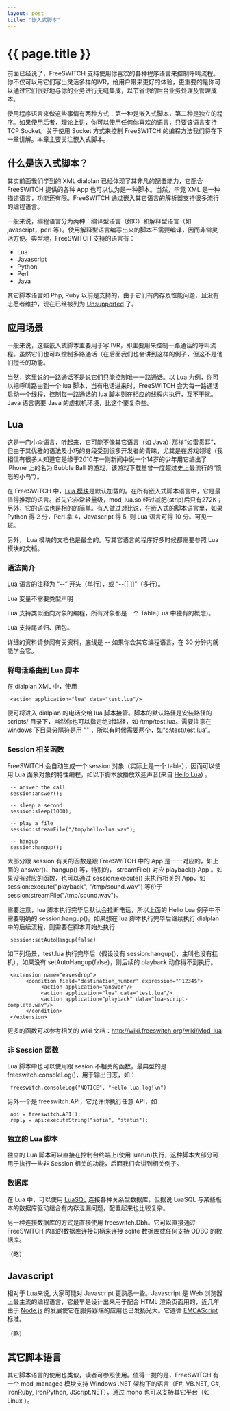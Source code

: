 ```yaml
---
layout: post
title: "嵌入式脚本"
---
```


# {{ page.title }}

前面已经说了，FreeSWITCH  支持使用你喜欢的各种程序语言来控制呼叫流程。你不仅可以用它们写出灵活多样的IVR，给用户带来更好的体验，更重要的是你可以通过它们很好地与你的业务进行无缝集成，以节省你的后台业务处理及管理成本。

使用程序语言来做这些事情有两种方式：第一种是嵌入式脚本，第二种是独立的程序。如果使用后者，理论上讲，你可以使用任何你喜欢的语言，只要该语言支持 TCP Socket。关于使用  Socket 方式来控制 FreeSWITCH 的编程方法我们将在下一章讲解。本章主要关注嵌入式脚本。

## 什么是嵌入式脚本？

其实前面我们学到的 XML dialplan 已经体现了其非凡的配置能力，它配合 FreeSWITCH  提供的各种 App 也可以认为是一种脚本。当然，毕竟 XML 是一种描述语言，功能还有限。FreeSWITCH  通过嵌入其它语言的解析器支持很多流行的编程语言。

一般来说，编程语言分为两种：编译型语言（如C）和解释型语言（如 javascript，perl 等）。使用解释型语言编写出来的脚本不需要编译，因而非常灵活方便。典型地，FreeSWITCH 支持的语言有：

* Lua
* Javascript
* Python
* Perl
* Java

其它脚本语言如 Php, Ruby 以前是支持的，由于它们有内存及性能问题，且没有志愿者维护，现在已经被列为 [Unsupported](http://fisheye.freeswitch.org/browse/Unsupported) 了。

## 应用场景

一般来说，这些嵌入式脚本主要用于写 IVR，即主要用来控制一路通话的呼叫流程。虽然它们也可以控制多路通话（在后面我们也会讲到这样的例子，但这不是他们擅长的功能。

当然，这里说的一路通话不是说它们只能控制唯一一路通话。以 Lua 为例，你可以把呼叫路由到一个 lua 脚本，当有电话进来时，FreeSWITCH 会为每一路通话启动一个线程，控制每一路通话的 lua 脚本则在相应的线程内执行，互不干扰。Java 语言需要 Java 的虚拟机环境，比这个要复杂些。

## Lua

这是一门小众语言，听起来，它可能不像其它语言（如 Java）那样“如雷贯耳”，但由于其优雅的语法及小巧的身段受到很多开发者的青睐，尤其是在游戏领域（我相信有很多人知道它是缘于2010年一则新闻中说一个14岁的少年用它编出了 iPhone 上的名为 Bubble Ball 的游戏，该游戏下载量曾一度超过史上最流行的“愤怒的小鸟”）。

在 FreeSWITCH  中，[Lua 模块](http://wiki.freeswitch.org/wiki/Mod_lua)是默认加载的。在所有嵌入式脚本语言中，它是最值得推荐的语言。首先它非常轻量级，mod\_lua.so 经过减肥(strip)后只有272K；另外，它的语法也是相的的简单。有人做过对比说，在嵌入式的脚本语言里，如果 Python 得 2 分，Perl 拿 4，Javascript 得 5, 则  Lua 语言可得 10 分。可见一斑。

另外， Lua  模块的文档也是最全的。写其它语言的程序好多时候都需要参照 Lua 模块的文档。

### 语法简介

[Lua](http://www.lua.org) 语言的注释为 “--” 开头（单行），或 “--[[ ]]”（多行）。

Lua 变量不需要类型声明

Lua 支持类似面向对象的编程，所有对象都是一个 Table(Lua 中独有的概念)。

Lua 支持尾递归、闭包。

详细的资料请参阅有关资料，底线是 -- 如果你会其它编程语言，在 30 分钟内就能学会它。

### 将电话路由到 Lua 脚本

在 dialplan XML 中，使用

     <action application="lua" data="test.lua"/>

便可将进入 dialplan 的电话交给 lua 脚本接管。脚本的默认路径是安装路径的  scripts/ 目录下，当然你也可以指定绝对路径，如 /tmp/test.lua。需要注意在 windows 下目录分隔符是用 "\" ，所以有时候需要两个，如“c:\\test\\test.lua”。

### Session 相关函数

FreeSWITCH 会自动生成一个 session 对象（实际上是一个 table），因而可以使用  Lua 面象对象的特性编程，如以下脚本放播放欢迎声音(来自 [Hello Lua](http://wiki.freeswitch.org/wiki/Mod_lua#Hello_Lua)) 。

     -- answer the call
     session:answer();

     -- sleep a second
     session:sleep(1000);

     -- play a file
     session:streamFile("/tmp/hello-lua.wav");

     -- hangup
     session:hangup();


大部分跟 session  有关的函数是跟 FreeSWITCH 中的 App 是一一对应的，如上面的 answer()、hangup() 等，特别的， streamFile() 对应 playback() App 。如果没有对应的函数，也可以通过 session:execute() 来执行相关的 App，如 session:execute("playback", "/tmp/sound.wav") 等价于 session:streamFile("/tmp/sound.wav")。

需要注意，lua 脚本执行完毕后默认会挂断电话，所以上面的 Hello Lua 例子中不需要明确的  session:hangup()。如果想在 lua 脚本执行完毕后继续执行 dialplan 中的后续流程，则需要在脚本开始处执行

     session:setAutoHangup(false)

如下列场景，test.lua 执行完毕后（假设没有 session:hangup()，主叫也没有挂机），如果没有 setAutoHangup(false)，则后续的 playback 动作得不到执行。

     <extension name="eavesdrop">
          <condition field="destination_number" expression="^1234$">
               <action application="answer"/>
               <action application="lua" data="test.lua"/>
               <action application="playback" data="lua-script-complete.wav"/>
          </condition>
     </extension>

更多的函数可以参考相关的 wiki 文档：<http://wiki.freeswitch.org/wiki/Mod_lua>


### 非 Session 函数

Lua 脚本中也可以使用跟 sesion 不相关的函数，最典型的是 freeswitch.consoleLog()，用于输出日志，如：

     freeswitch.consoleLog("NOTICE", "Hello lua log!\n")

另外一个是 freeswitch.API，它允许你执行任意 API，如

     api = freeswitch.API(); 
     reply = api:executeString("sofia", "status");

### 独立的 Lua 脚本

独立的 Lua 脚本可以直接在控制台终端上(使用 luarun)执行，这种脚本大部分可用于执行一些非  Session 相关的功能，后面我们会讲到相关例子。


### 数据库

在 Lua 中，可以使用 [LuaSQL](http://www.keplerproject.org/luasql/) 连接各种关系型数据库，但据说 LuaSQL 与某些版本的数据库驱动结合有内存泄漏问题，配置起来也比较复杂。

另一种连接数据库的方式是直接使用  freeswitch.Dbh。它可以直接通过 FreeSWITCH  内部的数据库连接句柄来连接 sqlite 数据库或任何支持 ODBC 的数据库。

（略）

## Javascript

相对于 Lua来说, 大家可能对 Javascript 更熟悉一些。Javascript 是 Web 浏览器上最主流的编程语言，它最早是设计出来用于配合 HTML 渲染页面用的，近几年由于 [Node.js](http://nodejs.org) 的发展使它在服务器端的应用也已发扬光大。它遵循 [EMCAScript](http://zh.wikipedia.org/wiki/ECMAScript) 标准。

（略）

## 其它脚本语言

其它脚本语言的使用也类似，读者可参照使用。值得一提的是，FreeSWITCH 有一个 mod_managed 模块支持 Windows .NET 架构下的语言（F#, VB.NET, C#, IronRuby, IronPython, JScript.NET），通过 mono 也可以支持其它平台（如 Linux ）。
